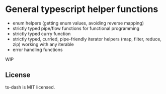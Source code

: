 # General typescript helper functions

- enum helpers (getting enum values, avoiding reverse mapping)
- strictly typed pipe/flow functions for functional programming
- strictly typed curry function
- strictly typed, curried, pipe-friendly iterator helpers (map, filter, reduce, zip) working with any iterable
- error handling functions

WIP

## License
ts-dash is MIT licensed.
